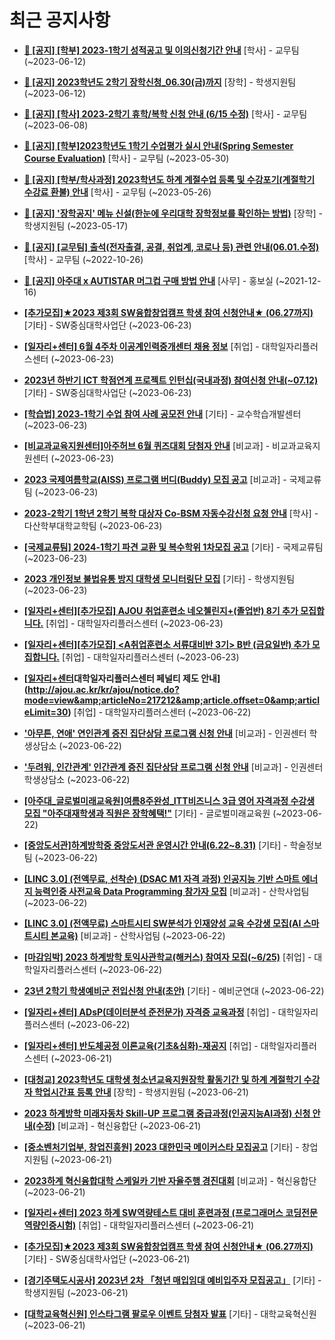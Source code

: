 # 최근 공지사항

* **[📌 [공지] [학부] 2023-1학기 성적공고 및 이의신청기간 안내](http://ajou.ac.kr/kr/ajou/notice.do?mode=view&amp;articleNo=215750&amp;article.offset=0&amp;articleLimit=30)**
 [학사] - 교무팀 (~2023-06-12)

* **[📌 [공지] 2023학년도 2학기 장학신청_06.30(금)까지](http://ajou.ac.kr/kr/ajou/notice.do?mode=view&amp;articleNo=215687&amp;article.offset=0&amp;articleLimit=30)**
 [장학] - 학생지원팀 (~2023-06-12)

* **[📌 [공지] [학사] 2023-2학기 휴학/복학 신청 안내 (6/15 수정)](http://ajou.ac.kr/kr/ajou/notice.do?mode=view&amp;articleNo=215587&amp;article.offset=0&amp;articleLimit=30)**
 [학사] - 교무팀 (~2023-06-08)

* **[📌 [공지] [학부]2023학년도 1학기 수업평가 실시 안내(Spring Semester Course Evaluation)](http://ajou.ac.kr/kr/ajou/notice.do?mode=view&amp;articleNo=215232&amp;article.offset=0&amp;articleLimit=30)**
 [학사] - 교무팀 (~2023-05-30)

* **[📌 [공지] [학부/학사과정] 2023학년도 하계 계절수업 등록 및 수강포기(계절학기 수강료 환불) 안내](http://ajou.ac.kr/kr/ajou/notice.do?mode=view&amp;articleNo=215210&amp;article.offset=0&amp;articleLimit=30)**
 [학사] - 교무팀 (~2023-05-26)

* **[📌 [공지] &#x27;장학공지&#x27; 메뉴 신설(한눈에 우리대학 장학정보를 확인하는 방법)](http://ajou.ac.kr/kr/ajou/notice.do?mode=view&amp;articleNo=214764&amp;article.offset=0&amp;articleLimit=30)**
 [장학] - 학생지원팀 (~2023-05-17)

* **[📌 [공지] [교무팀] 출석(전자출결, 공결, 취업계, 코로나 등) 관련 안내(06.01.수정)](http://ajou.ac.kr/kr/ajou/notice.do?mode=view&amp;articleNo=205552&amp;article.offset=0&amp;articleLimit=30)**
 [학사] - 교무팀 (~2022-10-26)

* **[📌 [공지] 아주대 x AUTISTAR 머그컵 구매 방법 안내](http://ajou.ac.kr/kr/ajou/notice.do?mode=view&amp;articleNo=147976&amp;article.offset=0&amp;articleLimit=30)**
 [사무] - 홍보실 (~2021-12-16)

* **[[추가모집]★2023 제3회 SW융합창업캠프 학생 참여 신청안내★ (06.27까지)](http://ajou.ac.kr/kr/ajou/notice.do?mode=view&amp;articleNo=218438&amp;article.offset=0&amp;articleLimit=30)**
 [기타] - SW중심대학사업단 (~2023-06-23)

* **[[일자리+센터] 6월 4주차 이공계인력중개센터 채용 정보](http://ajou.ac.kr/kr/ajou/notice.do?mode=view&amp;articleNo=218437&amp;article.offset=0&amp;articleLimit=30)**
 [취업] - 대학일자리플러스센터 (~2023-06-23)

* **[2023년 하반기 ICT 학점연계 프로젝트 인턴십(국내과정) 참여신청 안내(~07.12)](http://ajou.ac.kr/kr/ajou/notice.do?mode=view&amp;articleNo=217241&amp;article.offset=0&amp;articleLimit=30)**
 [기타] - SW중심대학사업단 (~2023-06-23)

* **[[학습법] 2023-1학기 수업 참여 사례 공모전 안내](http://ajou.ac.kr/kr/ajou/notice.do?mode=view&amp;articleNo=217239&amp;article.offset=0&amp;articleLimit=30)**
 [기타] - 교수학습개발센터 (~2023-06-23)

* **[[비교과교육지원센터]아주허브 6월 퀴즈대회 당첨자 안내](http://ajou.ac.kr/kr/ajou/notice.do?mode=view&amp;articleNo=217238&amp;article.offset=0&amp;articleLimit=30)**
 [비교과] - 비교과교육지원센터 (~2023-06-23)

* **[2023 국제여름학교(AISS) 프로그램 버디(Buddy) 모집 공고](http://ajou.ac.kr/kr/ajou/notice.do?mode=view&amp;articleNo=217237&amp;article.offset=0&amp;articleLimit=30)**
 [비교과] - 국제교류팀 (~2023-06-23)

* **[2023-2학기 1학년 2학기 복학 대상자 Co-BSM 자동수강신청 요청 안내](http://ajou.ac.kr/kr/ajou/notice.do?mode=view&amp;articleNo=217233&amp;article.offset=0&amp;articleLimit=30)**
 [학사] - 다산학부대학교학팀 (~2023-06-23)

* **[[국제교류팀] 2024-1학기 파견 교환 및 복수학위 1차모집 공고](http://ajou.ac.kr/kr/ajou/notice.do?mode=view&amp;articleNo=217230&amp;article.offset=0&amp;articleLimit=30)**
 [기타] - 국제교류팀 (~2023-06-23)

* **[2023 개인정보 불법유통 방지 대학생 모니터링단 모집](http://ajou.ac.kr/kr/ajou/notice.do?mode=view&amp;articleNo=217227&amp;article.offset=0&amp;articleLimit=30)**
 [기타] - 학생지원팀 (~2023-06-23)

* **[[일자리+센터][추가모집] AJOU 취업훈련소 네오첼린지+(졸업반) 8기 추가 모집합니다.](http://ajou.ac.kr/kr/ajou/notice.do?mode=view&amp;articleNo=217221&amp;article.offset=0&amp;articleLimit=30)**
 [취업] - 대학일자리플러스센터 (~2023-06-23)

* **[[일자리+센터][추가모집] &lt;A취업훈련소 서류대비반 3기&gt; B반 (금요일반) 추가 모집합니다.](http://ajou.ac.kr/kr/ajou/notice.do?mode=view&amp;articleNo=217220&amp;article.offset=0&amp;articleLimit=30)**
 [취업] - 대학일자리플러스센터 (~2023-06-23)

* **[[일자리+센터](필독)대학일자리플러스센터 페널티 제도 안내](http://ajou.ac.kr/kr/ajou/notice.do?mode=view&amp;articleNo=217212&amp;article.offset=0&amp;articleLimit=30)**
 [취업] - 대학일자리플러스센터 (~2023-06-22)

* **[&#x27;아무튼, 연애&#x27; 연인관계 증진 집단상담 프로그램 신청 안내](http://ajou.ac.kr/kr/ajou/notice.do?mode=view&amp;articleNo=217206&amp;article.offset=0&amp;articleLimit=30)**
 [비교과] - 인권센터 학생상담소 (~2023-06-22)

* **[&#x27;두려워, 인간관계&#x27; 인간관계 증진 집단상담 프로그램 신청 안내](http://ajou.ac.kr/kr/ajou/notice.do?mode=view&amp;articleNo=217205&amp;article.offset=0&amp;articleLimit=30)**
 [비교과] - 인권센터 학생상담소 (~2023-06-22)

* **[[아주대_글로벌미래교육원]여름8주완성_ITT비즈니스 3급 영어 자격과정 수강생 모집 &quot;아주대재학생과 직원은 장학혜택!&quot;](http://ajou.ac.kr/kr/ajou/notice.do?mode=view&amp;articleNo=217198&amp;article.offset=0&amp;articleLimit=30)**
 [기타] - 글로벌미래교육원 (~2023-06-22)

* **[[중앙도서관]하계방학중 중앙도서관 운영시간 안내(6.22~8.31)](http://ajou.ac.kr/kr/ajou/notice.do?mode=view&amp;articleNo=217194&amp;article.offset=0&amp;articleLimit=30)**
 [기타] - 학술정보팀 (~2023-06-22)

* **[[LINC 3.0] (전액무료, 선착순) (DSAC M1 자격 과정) 인공지능 기반 스마트 에너지 능력인증 사전교육 Data Programming 참가자 모집](http://ajou.ac.kr/kr/ajou/notice.do?mode=view&amp;articleNo=217192&amp;article.offset=0&amp;articleLimit=30)**
 [비교과] - 산학사업팀 (~2023-06-22)

* **[[LINC 3.0] (전액무료) 스마트시티 SW분석가 인재양성 교육 수강생 모집(AI 스마트시티 본교육)](http://ajou.ac.kr/kr/ajou/notice.do?mode=view&amp;articleNo=217191&amp;article.offset=0&amp;articleLimit=30)**
 [비교과] - 산학사업팀 (~2023-06-22)

* **[[마감임박] 2023 하계방학 토익사관학교(해커스) 참여자 모집(~6/25)](http://ajou.ac.kr/kr/ajou/notice.do?mode=view&amp;articleNo=217188&amp;article.offset=0&amp;articleLimit=30)**
 [취업] - 대학일자리플러스센터 (~2023-06-22)

* **[23년 2학기 학생예비군 전입신청 안내(초안)](http://ajou.ac.kr/kr/ajou/notice.do?mode=view&amp;articleNo=217186&amp;article.offset=0&amp;articleLimit=30)**
 [기타] - 예비군연대 (~2023-06-22)

* **[[일자리+센터] ADsP(데이터분석 준전문가) 자격증 교육과정](http://ajou.ac.kr/kr/ajou/notice.do?mode=view&amp;articleNo=217184&amp;article.offset=0&amp;articleLimit=30)**
 [취업] - 대학일자리플러스센터 (~2023-06-22)

* **[[일자리+센터] 반도체공정 이론교육(기초&amp;심화)-재공지](http://ajou.ac.kr/kr/ajou/notice.do?mode=view&amp;articleNo=217168&amp;article.offset=0&amp;articleLimit=30)**
 [취업] - 대학일자리플러스센터 (~2023-06-21)

* **[[대청교] 2023학년도 대학생 청소년교육지원장학 활동기간 및 하계 계절학기 수강자 학업시간표 등록 안내](http://ajou.ac.kr/kr/ajou/notice.do?mode=view&amp;articleNo=217165&amp;article.offset=0&amp;articleLimit=30)**
 [장학] - 학생지원팀 (~2023-06-21)

* **[2023 하계방학 미래자동차 Skill-UP 프로그램 중급과정(인공지능AI과정) 신청 안내(수정)](http://ajou.ac.kr/kr/ajou/notice.do?mode=view&amp;articleNo=217163&amp;article.offset=0&amp;articleLimit=30)**
 [비교과] - 혁신융합단 (~2023-06-21)

* **[[중소벤처기업부, 창업진흥원] 2023 대한민국 메이커스타 모집공고](http://ajou.ac.kr/kr/ajou/notice.do?mode=view&amp;articleNo=217161&amp;article.offset=0&amp;articleLimit=30)**
 [기타] - 창업지원팀 (~2023-06-21)

* **[2023하계 혁신융합대학 스케일카 기반 자율주행 경진대회](http://ajou.ac.kr/kr/ajou/notice.do?mode=view&amp;articleNo=217159&amp;article.offset=0&amp;articleLimit=30)**
 [비교과] - 혁신융합단 (~2023-06-21)

* **[[일자리+센터] 2023 하계 SW역량테스트 대비 훈련과정 (프로그래머스 코딩전문역량인증시험)](http://ajou.ac.kr/kr/ajou/notice.do?mode=view&amp;articleNo=217158&amp;article.offset=0&amp;articleLimit=30)**
 [취업] - 대학일자리플러스센터 (~2023-06-21)

* **[[추가모집]★2023 제3회 SW융합창업캠프 학생 참여 신청안내★ (06.27까지)](http://ajou.ac.kr/kr/ajou/notice.do?mode=view&amp;articleNo=217156&amp;article.offset=0&amp;articleLimit=30)**
 [기타] - SW중심대학사업단 (~2023-06-21)

* **[[경기주택도시공사] 2023년 2차 「청년 매입임대 예비입주자 모집공고」](http://ajou.ac.kr/kr/ajou/notice.do?mode=view&amp;articleNo=217155&amp;article.offset=0&amp;articleLimit=30)**
 [기타] - 학생지원팀 (~2023-06-21)

* **[[대학교육혁신원] 인스타그램 팔로우 이벤트 당첨자 발표](http://ajou.ac.kr/kr/ajou/notice.do?mode=view&amp;articleNo=217147&amp;article.offset=0&amp;articleLimit=30)**
 [기타] - 대학교육혁신원 (~2023-06-21)
